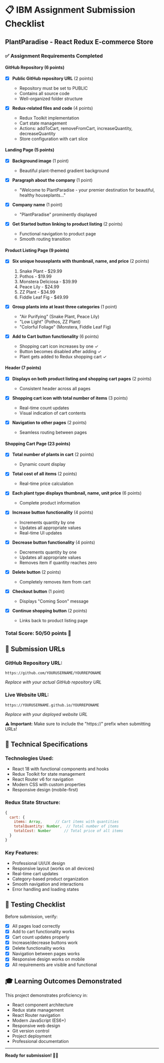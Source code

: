 # 📋 IBM Assignment Submission Checklist

## PlantParadise - React Redux E-commerce Store

### ✅ Assignment Requirements Completed

#### **GitHub Repository (6 points)**
- [x] **Public GitHub repository URL** (2 points)
  - Repository must be set to PUBLIC
  - Contains all source code
  - Well-organized folder structure

- [x] **Redux-related files and code** (4 points)
  - Redux Toolkit implementation
  - Cart state management
  - Actions: addToCart, removeFromCart, increaseQuantity, decreaseQuantity
  - Store configuration with cart slice

#### **Landing Page (5 points)**
- [x] **Background image** (1 point)
  - Beautiful plant-themed gradient background

- [x] **Paragraph about the company** (1 point)
  - "Welcome to PlantParadise - your premier destination for beautiful, healthy houseplants..."

- [x] **Company name** (1 point)
  - "PlantParadise" prominently displayed

- [x] **Get Started button linking to product listing** (2 points)
  - Functional navigation to product page
  - Smooth routing transition

#### **Product Listing Page (9 points)**
- [x] **Six unique houseplants with thumbnail, name, and price** (2 points)
  1. Snake Plant - $29.99
  2. Pothos - $19.99
  3. Monstera Deliciosa - $39.99
  4. Peace Lily - $24.99
  5. ZZ Plant - $34.99
  6. Fiddle Leaf Fig - $49.99

- [x] **Group plants into at least three categories** (1 point)
  - "Air Purifying" (Snake Plant, Peace Lily)
  - "Low Light" (Pothos, ZZ Plant)
  - "Colorful Foliage" (Monstera, Fiddle Leaf Fig)

- [x] **Add to Cart button functionality** (6 points)
  - Shopping cart icon increases by one ✓
  - Button becomes disabled after adding ✓
  - Plant gets added to Redux shopping cart ✓

#### **Header (7 points)**
- [x] **Displays on both product listing and shopping cart pages** (2 points)
  - Consistent header across all pages

- [x] **Shopping cart icon with total number of items** (3 points)
  - Real-time count updates
  - Visual indication of cart contents

- [x] **Navigation to other pages** (2 points)
  - Seamless routing between pages

#### **Shopping Cart Page (23 points)**
- [x] **Total number of plants in cart** (2 points)
  - Dynamic count display

- [x] **Total cost of all items** (2 points)
  - Real-time price calculation

- [x] **Each plant type displays thumbnail, name, unit price** (6 points)
  - Complete product information

- [x] **Increase button functionality** (4 points)
  - Increments quantity by one
  - Updates all appropriate values
  - Real-time UI updates

- [x] **Decrease button functionality** (4 points)
  - Decrements quantity by one
  - Updates all appropriate values
  - Removes item if quantity reaches zero

- [x] **Delete button** (2 points)
  - Completely removes item from cart

- [x] **Checkout button** (1 point)
  - Displays "Coming Soon" message

- [x] **Continue shopping button** (2 points)
  - Links back to product listing page

### **Total Score: 50/50 points** 🎯

## 🔗 Submission URLs

### GitHub Repository URL:
```
https://github.com/YOURUSERNAME/YOURREPONAME
```
*Replace with your actual GitHub repository URL*

### Live Website URL:
```
https://YOURUSERNAME.github.io/YOURREPONAME
```
*Replace with your deployed website URL*

⚠️ **Important:** Make sure to include the "https://" prefix when submitting URLs!

## 🚀 Technical Specifications

### **Technologies Used:**
- React 18 with functional components and hooks
- Redux Toolkit for state management
- React Router v6 for navigation
- Modern CSS with custom properties
- Responsive design (mobile-first)

### **Redux State Structure:**
```javascript
{
  cart: {
    items: Array,      // Cart items with quantities
    totalQuantity: Number,  // Total number of items
    totalCost: Number      // Total price of all items
  }
}
```

### **Key Features:**
- Professional UI/UX design
- Responsive layout (works on all devices)
- Real-time cart updates
- Category-based product organization
- Smooth navigation and interactions
- Error handling and loading states

## 📱 Testing Checklist

Before submission, verify:
- [x] All pages load correctly
- [x] Add to cart functionality works
- [x] Cart count updates properly
- [x] Increase/decrease buttons work
- [x] Delete functionality works
- [x] Navigation between pages works
- [x] Responsive design works on mobile
- [x] All requirements are visible and functional

## 🎓 Learning Outcomes Demonstrated

This project demonstrates proficiency in:
- React component architecture
- Redux state management
- React Router navigation
- Modern JavaScript (ES6+)
- Responsive web design
- Git version control
- Project deployment
- Professional documentation

---

**Ready for submission! 🌱✨**
